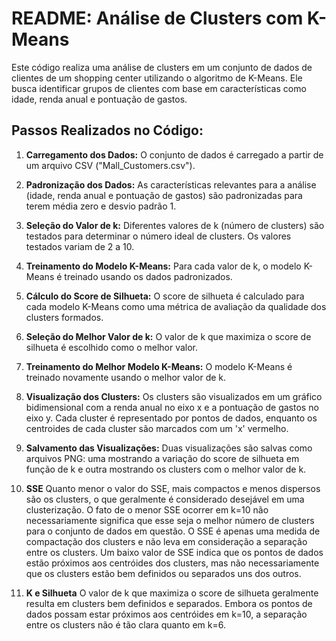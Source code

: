 # README: Análise de Clusters com K-Means

Este código realiza uma análise de clusters em um conjunto de dados de clientes de um shopping center utilizando o algoritmo de K-Means. Ele busca identificar grupos de clientes com base em características como idade, renda anual e pontuação de gastos.

## Passos Realizados no Código:

1. **Carregamento dos Dados:** O conjunto de dados é carregado a partir de um arquivo CSV ("Mall_Customers.csv").

2. **Padronização dos Dados:** As características relevantes para a análise (idade, renda anual e pontuação de gastos) são padronizadas para terem média zero e desvio padrão 1.

3. **Seleção do Valor de k:** Diferentes valores de k (número de clusters) são testados para determinar o número ideal de clusters. Os valores testados variam de 2 a 10.

4. **Treinamento do Modelo K-Means:** Para cada valor de k, o modelo K-Means é treinado usando os dados padronizados.

5. **Cálculo do Score de Silhueta:** O score de silhueta é calculado para cada modelo K-Means como uma métrica de avaliação da qualidade dos clusters formados.

6. **Seleção do Melhor Valor de k:** O valor de k que maximiza o score de silhueta é escolhido como o melhor valor.

7. **Treinamento do Melhor Modelo K-Means:** O modelo K-Means é treinado novamente usando o melhor valor de k.

8. **Visualização dos Clusters:** Os clusters são visualizados em um gráfico bidimensional com a renda anual no eixo x e a pontuação de gastos no eixo y. Cada cluster é representado por pontos de dados, enquanto os centroides de cada cluster são marcados com um 'x' vermelho.

9. **Salvamento das Visualizações:** Duas visualizações são salvas como arquivos PNG: uma mostrando a variação do score de silhueta em função de k e outra mostrando os clusters com o melhor valor de k.

10. **SSE** Quanto menor o valor do SSE, mais compactos e menos dispersos são os clusters, o que geralmente é considerado desejável em uma clusterização. O fato de o menor SSE ocorrer em k=10 não necessariamente significa que esse seja o melhor número de clusters para o conjunto de dados em questão. O SSE é apenas uma medida de compactação dos clusters e não leva em consideração a separação entre os clusters. Um baixo valor de SSE indica que os pontos de dados estão próximos aos centróides dos clusters, mas não necessariamente que os clusters estão bem definidos ou separados uns dos outros.

11. **K e Silhueta** O valor de k que maximiza o score de silhueta geralmente resulta em clusters bem definidos e separados. Embora os pontos de dados possam estar próximos aos centróides em k=10, a separação entre os clusters não é tão clara quanto em k=6.